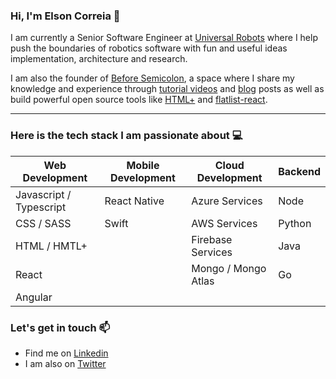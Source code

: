 ### Hi, I'm Elson Correia 👋
I am currently a Senior Software Engineer at [Universal Robots](https://www.universal-robots.com/) where I help push the boundaries of robotics software with fun and useful ideas implementation, architecture and research.

I am also the founder of [Before Semicolon](https://beforesemicolon.com/), a space where I share my knowledge and experience through [tutorial videos](https://www.youtube.com/channel/UCrU33aw1k9BqTIq2yKXrmBw) and [blog](https://elsoncorreia.medium.com/) posts as well as build powerful open source tools like [HTML+](https://github.com/beforesemicolon/html-plus) and [flatlist-react](https://www.npmjs.com/package/flatlist-react).

---

### Here is the tech stack I am passionate about 💻 

| Web Development | Mobile Development | Cloud Development | Backend
| ------------- | ------------- | ------------- | ------------- |
| Javascript / Typescript  | React Native | Azure Services | Node |
| CSS / SASS  | Swift | AWS Services | Python |
| HTML / HMTL+  | | Firebase Services | Java |
| React  | | Mongo / Mongo Atlas| Go |
| Angular  | | | |

### Let's get in touch 📫

- Find me on [Linkedin](https://www.linkedin.com/in/elsoncorreia/)
- I am also on [Twitter](https://twitter.com/ecorreia__)
